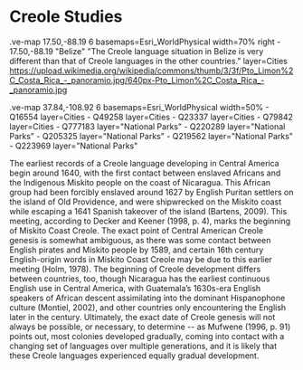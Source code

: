 # Creole Studies

.ve-map 17.50,-88.19 6 basemaps=Esri_WorldPhysical width=70% right
    - 17.50,-88.19 "Belize" "The Creole language situation in Belize is very different than that of Creole languages in the other countries." layer=Cities https://upload.wikimedia.org/wikipedia/commons/thumb/3/3f/Pto_Limon%2C_Costa_Rica_-_panoramio.jpg/640px-Pto_Limon%2C_Costa_Rica_-_panoramio.jpg
    
    
.ve-map 37.84,-108.92 6 basemaps=Esri_WorldPhysical width=50%
    - Q16554 layer=Cities
    - Q49258 layer=Cities
    - Q23337 layer=Cities
    - Q79842 layer=Cities
    - Q777183 layer="National Parks"
    - Q220289 layer="National Parks"
    - Q205325 layer="National Parks"
    - Q219562 layer="National Parks"
    - Q223969 layer="National Parks"



The earliest records of a Creole language developing in Central America begin around 1640, with the first contact between enslaved Africans and the Indigenous Miskito people on the coast of Nicaragua. This African group had been forcibly enslaved around 1627 by English Puritan settlers on the island of Old Providence, and were shipwrecked on the Miskito coast while escaping a 1641 Spanish takeover of the island (Bartens, 2009). This meeting, according to Decker and Keener (1998, p. 4), marks the beginning of Miskito Coast Creole. The exact point of Central American Creole genesis is somewhat ambiguous, as there was some contact between English pirates and Miskito people by 1589, and certain 16th century English-origin words in Miskito Coast Creole may be due to this earlier meeting (Holm, 1978). The beginning of Creole development differs between countries, too, though Nicaragua has the earliest continuous English use in Central America, with Guatemala’s 1630s-era English speakers of African descent assimilating into the dominant Hispanophone culture (Montiel, 2002), and other countries only encountering the English later in the century. Ultimately, the exact date of Creole genesis will not always be possible, or necessary, to determine -- as Mufwene (1996, p. 91) points out, most colonies developed gradually, coming into contact with a changing set of languages over multiple generations, and it is likely that these Creole languages experienced equally gradual development. 



